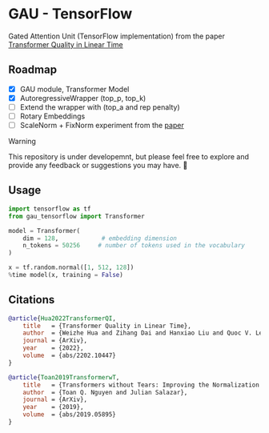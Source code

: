 # GAU - TensorFlow
Gated Attention Unit (TensorFlow implementation) from the paper [Transformer Quality in Linear Time](https://arxiv.org/pdf/2202.10447.pdf)

## Roadmap
- [x] GAU module, Transformer Model
- [x] AutoregressiveWrapper (top_p, top_k)
- [ ] Extend the wrapper with (top_a and rep penalty)
- [ ] Rotary Embeddings
- [ ] ScaleNorm + FixNorm experiment from the [paper](https://arxiv.org/pdf/1910.05895.pdf)

> [!WARNING]
> This repository is under developemnt, but please feel free to explore and provide any feedback or suggestions you may have. :construction:

## Usage

```python
import tensorflow as tf
from gau_tensorflow import Transformer

model = Transformer(
    dim = 128,            # embedding dimension
    n_tokens = 50256     # number of tokens used in the vocabulary
)

x = tf.random.normal([1, 512, 128])
%time model(x, training = False)
```

## Citations

```bibtex
@article{Hua2022TransformerQI,
    title   = {Transformer Quality in Linear Time},
    author  = {Weizhe Hua and Zihang Dai and Hanxiao Liu and Quoc V. Le},
    journal = {ArXiv},
    year    = {2022},
    volume  = {abs/2202.10447}
}
```

```bibtex
@article{Toan2019TransformerwT,
    title   = {Transformers without Tears: Improving the Normalization of Self-Attention},
    author  = {Toan Q. Nguyen and Julian Salazar},
    journal = {ArXiv},
    year    = {2019},
    volume  = {abs/2019.05895}
}
```
